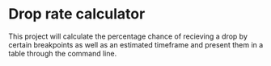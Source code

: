 # Drop rate calculator
This project will calculate the percentage chance of recieving a drop by certain breakpoints as well as an estimated timeframe and present them in a table through the command line.
